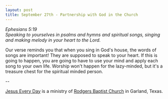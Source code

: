 ```yaml
---
layout: post
title: September 27th - Partnership with God in the Church
---
```


_Ephesians 5:19  
Speaking to yourselves in psalms and hymns and spiritual songs,
singing and making melody in your heart to the Lord._

Our verse reminds you that when you sing in God's house, the words
of songs are important! They are supposed to speak to your heart. If
this is going to happen, you are going to have to use your mind and
apply each song to your own life. Worship won't happen for the
lazy-minded, but it's a treasure chest for the spiritual minded
person.

 --

<a href=http://jesuseveryday.net>Jesus Every Day</a> is a ministry of <a href=http://rodgersbaptist.net>Rodgers Baptist Church</a> in Garland, Texas.
